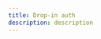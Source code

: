 ```yaml
---
title: Drop-in auth
description: description
---
```


<inline-fragment platform="ios" src="~/sdk/auth/fragments/ios/drop-in-auth.md"></inline-fragment>
<inline-fragment platform="android" src="~/sdk/auth/fragments/android/drop-in-auth.md"></inline-fragment>
